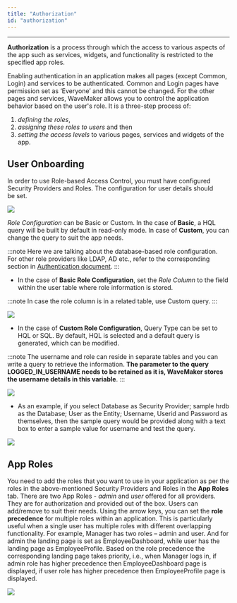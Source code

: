 ```yaml
---
title: "Authorization"
id: "authorization"
---
```

---

**Authorization** is a process through which the access to various aspects of the app such as services, widgets, and functionality is restricted to the specified app roles.

Enabling authentication in an application makes all pages (except Common, Login) and services to be authenticated. Common and Login pages have permission set as ‘Everyone’ and this cannot be changed. For the other pages and services, WaveMaker allows you to control the application behavior based on the user's role. It is a three-step process of:

1. _defining the roles_,
2. _assigning these roles to users_ and then
3. _setting the access levels_ to various pages, services and widgets of the app.

## User Onboarding

In order to use Role-based Access Control, you must have configured Security Providers and Roles. The configuration for user details should be set.

[![](/learn/assets/sec_user_db.png)](/learn/assets/sec_user_db.png)

_Role Configuration_ can be Basic or Custom. In the case of **Basic**, a HQL query will be built by default in read-only mode. In case of **Custom**, you can change the query to suit the app needs. 

:::note
Here we are talking about the database-based role configuration. For other role providers like LDAP, AD etc., refer to the corresponding section in [Authentication document](/learn/app-development/app-security/authentication/).
:::

- In the case of **Basic Role Configuration**, set the _Role Column_ to the field within the user table where role information is stored. 

:::note
In case the role column is in a related table, use Custom query. 
:::

[![](/learn/assets/sec_user_db_role1.png)](/learn/assets/sec_user_db_role1.png)

- In the case of **Custom Role Configuration**, Query Type can be set to HQL or SQL. By default, HQL is selected and a default query is generated, which can be modified. 

:::note
The username and role can reside in separate tables and you can write a query to retrieve the information. **The parameter to the query LOGGED_IN_USERNAME needs to be retained as it is, WaveMaker stores the username details in this variable**. 
:::

[![](/learn/assets/sec_user_db_role2.png)](/learn/assets/sec_user_db_role2.png)

- As an example, if you select Database as Security Provider; sample hrdb as the Database; User as the Entity; Username, Userid and Password as themselves, then the sample query would be provided along with a text box to enter a sample value for username and test the query. 

[![](/learn/assets/sec_user_db_role3.png)](/learn/assets/sec_user_db_role3.png)

## App Roles

You need to add the roles that you want to use in your application as per the roles in the above-mentioned Security Providers and Roles in the **App Roles** tab. There are two App Roles - _admin_ and _user_ offered for all providers. They are for authorization and provided out of the box. Users can add/remove to suit their needs. Using the arrow keys, you can set the **role precedence** for multiple roles within an application. This is particularly useful when a single user has multiple roles with different overlapping functionality. For example, Manager has two roles – admin and user. And for admin the landing page is set as EmployeeDashboard, while user has the landing page as EmployeeProfile. Based on the role precedence the corresponding landing page takes priority, i.e., when Manager logs in, if admin role has higher precedence then EmployeeDashboard page is displayed, if user role has higher precedence then EmployeeProfile page is displayed.

[![](/learn/assets/sec_roles.png)](/learn/assets/sec_roles.png)

